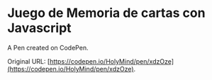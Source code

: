 # Juego de Memoria de cartas con Javascript

A Pen created on CodePen.

Original URL: [https://codepen.io/HolyMind/pen/xdzOze](https://codepen.io/HolyMind/pen/xdzOze).

